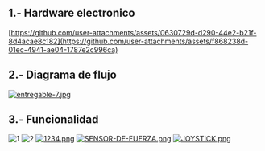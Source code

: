 ## 1.-  Hardware electronico

[https://github.com/user-attachments/assets/0630729d-d290-44e2-b21f-8d4acae8c182](https://github.com/user-attachments/assets/f868238d-01ec-4941-ae04-1787e2c996ca)








## 2.- Diagrama de flujo
[![entregable-7.jpg](https://i.postimg.cc/Pr9YkQ9G/entregable-7.jpg)](https://postimg.cc/qzczsypQ)


## 3.- Funcionalidad
![1](https://github.com/user-attachments/assets/ad3846bd-c6a1-460b-af9d-6a1d808d7dae)
![2](https://github.com/user-attachments/assets/863670a0-08cd-497d-947b-96e8b737c184)
[![1234.png](https://i.postimg.cc/xTsGtnSM/1234.png)](https://postimg.cc/0bwJNgjy)
[![SENSOR-DE-FUERZA.png](https://i.postimg.cc/sgs8ZpRK/SENSOR-DE-FUERZA.png)](https://postimg.cc/6ybzk4qG)
[![JOYSTICK.png](https://i.postimg.cc/x1wdPYKT/JOYSTICK.png)](https://postimg.cc/k2y9n01k)
